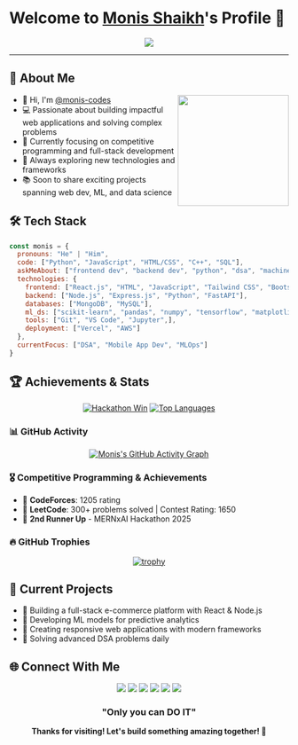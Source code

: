 # Welcome to [Monis Shaikh](https://github.com/monis-codes)'s Profile 👋

<div align="center">
  <img src="https://readme-typing-svg.herokuapp.com?&font=IBM+Plex+Sans&color=F72EE2&size=25&lines=Welcome+to+my+GitHub+Profile!;I'm+Monis+Shaikh;A+Competitive+Programmer;Full+Stack+Developer;ML+Enthusiast;Data+Science+Explorer;Always+Learning+Something+New!" />
</div>

---

## 🚀 About Me

<img align="right" src="https://media.tenor.com/itjFesV8_RUAAAAi/soulja-boy-pepe.gif" width="200"> 

- 👋 Hi, I'm [@monis-codes](https://github.com/monis-codes)
- 💻 Passionate about building impactful web applications and solving complex problems
- 🎯 Currently focusing on competitive programming and full-stack development
- 🌱 Always exploring new technologies and frameworks
- 📚 Soon to share exciting projects spanning web dev, ML, and data science

## 🛠️ Tech Stack

```javascript
const monis = {
  pronouns: "He" | "Him",
  code: ["Python", "JavaScript", "HTML/CSS", "C++", "SQL"],
  askMeAbout: ["frontend dev", "backend dev", "python", "dsa", "machine learning", "data science"],
  technologies: {
    frontend: ["React.js", "HTML", "JavaScript", "Tailwind CSS", "Bootstrap"],
    backend: ["Node.js", "Express.js", "Python", "FastAPI"],
    databases: ["MongoDB", "MySQL"],
    ml_ds: ["scikit-learn", "pandas", "numpy", "tensorflow", "matplotlib", "seaborn"],
    tools: ["Git", "VS Code", "Jupyter",],
    deployment: ["Vercel", "AWS"]
  },
  currentFocus: ["DSA", "Mobile App Dev", "MLOps"]
}
```

## 🏆 Achievements & Stats

<div align="center">
  
[![Hackathon Win](https://media.licdn.com/dms/image/v2/D4D22AQHb4VZmiyd4Kw/feedshare-shrink_800/B4DZYeYwYhGkAg-/0/1744266529302?e=1753315200&v=beta&t=JlpVlXXcLOTvV7djab4qY-ZBTPGZlFo3Ujvg3BznCt0)](https://github.com/monis-codes)
[![Top Languages](https://github-readme-stats.vercel.app/api/top-langs/?username=monis-codes&layout=compact&theme=radical&hide_border=true&langs_count=8)](https://github.com/monis-codes)

</div>

### 📊 GitHub Activity
<div align="center">

[![Monis's GitHub Activity Graph](https://github-readme-activity-graph.vercel.app/graph?username=monis-codes&theme=react-dark&hide_border=true)](https://github.com/monis-codes)

</div>

### 🎖️ Competitive Programming & Achievements
- 🏅 **CodeForces**: 1205 rating 
- 🏅 **LeetCode**: 300+ problems solved | Contest Rating: 1650
- 🥉 **2nd Runner Up** - MERNxAI Hackathon 2025

### 🔥 GitHub Trophies
<div align="center">

[![trophy](https://github-profile-trophy.vercel.app/?username=monis-codes&theme=radical&no-frame=true&no-bg=false&margin-w=4)](https://github.com/monis-codes)

</div>
</div>

## 🎯 Current Projects

- 🔨 Building a full-stack e-commerce platform with React & Node.js
- 🤖 Developing ML models for predictive analytics
- 📱 Creating responsive web applications with modern frameworks
- 🧠 Solving advanced DSA problems daily

## 🌐 Connect With Me

<div align="center">

[<img src="https://img.shields.io/badge/LinkedIn-0077B5?style=for-the-badge&logo=linkedin&logoColor=white" />](https://www.linkedin.com/in/monis-shaikh-69558a271/)
[<img src="https://img.shields.io/badge/Gmail-D14836?style=for-the-badge&logo=gmail&logoColor=white" />](mailto:monis.shaikh.0212@gmail.com)
[<img src="https://img.shields.io/badge/GitHub-181717?style=for-the-badge&logo=github&logoColor=white" />](https://github.com/monis-codes)
[<img src="https://img.shields.io/badge/LeetCode-FFA116?style=for-the-badge&logo=leetcode&logoColor=black" />](https://leetcode.com/u/monis-codes/)
[<img src="https://img.shields.io/badge/Codeforces-1F8ACB?style=for-the-badge&logo=codeforces&logoColor=white" />](https://codeforces.com/profile/mons0212)
[<img src="https://img.shields.io/badge/Instagram-E4405F?style=for-the-badge&logo=instagram&logoColor=white" />](https://instagram.com/YOUR-INSTAGRAM-HANDLE)

</div>


<div align="center">
  
  ###  "Only you can DO IT" 
  
  **Thanks for visiting! Let's build something amazing together! 🚀**
</div>
